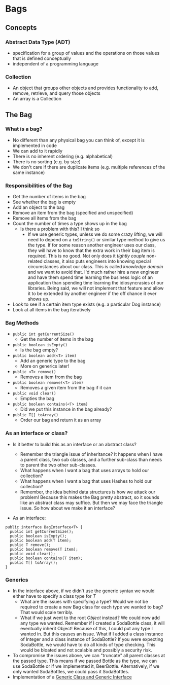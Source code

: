 # Bags

## Concepts

### Abstract Data Type (ADT)
* specification for a group of values and the operations on those values that is defined conceptually
* independent of a programming language

### Collection
* An object that groups other objects and provides functionality to add, remove, retrieve, and query those objects
* An array is a Collection

## The Bag

### What is a bag?
* No different than any physical bag you can think of, except it is implemented in code
* We can add to it rapidly
* There is no inherent ordering (e.g. alphabetical)
* There is no sorting (e.g. by size)
* We don't care if there are duplicate items (e.g. multiple references of the same instance)

### Responsibilities of the Bag
* Get the number of items in the bag
* See whether the bag is empty
* Add an object to the bag
* Remove an item from the bag (specified and unspecified)
* Remove all items from the bag
* Count the number of times a type shows up in the bag
  * Is there a problem with this? I think so
    * If we use generic types, unless we do some crazy lifting, we will need to depend on a `toString()` or similar type method to give us the type. If for some reason another engineer uses our class, they will have to know that the extra work in their bag item is required. This is no good. Not only does it *tightly couple* non-related classes, it also puts engineers into knowing special circumstances about our class. This is called *knowledge domain* and we want to avoid that. I'd much rather hire a new engineer and have them spend time learning the business logic of an application than spending time learning the idiosyncrasies of our libraries. Being said, we will not implement that feature and allow it to be extended by another engineer if the off chance it ever shows up.
* Look to see if a certain item type exists (e.g. a particular Dog instance)
* Look at all items in the bag iteratively

### Bag Methods
* `public int getCurrentSize()`
  * Get the number of items in the bag
* `public boolean isEmpty()`
  * Is the bag empty?
* `public boolean add(<T> item)`
  * Add an generic type to the bag
  * More on generics later!
* `public <T> remove()`
  * Removes a item from the bag
* `public boolean remove(<T> item)`
  * Removes a given item from the bag if it can
* `public void clear()`
  * Empties the bag
* `public boolean contains(<T> item)`
  * Did we put this instance in the bag already?
* `public T[] toArray()`
  * Order our bag and return it as an array
  
### As an interface or class?
* Is it better to build this as an interface or an abstract class?
  * Remember the triangle issue of inheritance? It happens when I have a parent class, two sub classes, and a further sub-class than needs to parent the two other sub-classes.
  * What happens when I want a bag that uses arrays to hold our collection?
  * What happens when I want a bag that uses Hashes to hold our collection?
  * Remember, the idea behind data structures is how we attack our problem! Because this makes the Bag pretty abstract, so it sounds like an abstract class may suffice. But then we may face the triangle issue. So how about we make it an interface?

* As an interface:
```
public interface BagInterface<T> {
  public int getCurrentSize();
  public boolean isEmpty();
  public boolean add(T item);
  public T remove();
  public boolean remove(T item);
  public void clear();
  public boolean contains(T item);
  public T[] toArray();
}
```

### Generics
* In the interface above, if we didn't use the generic syntax we would either have to specify a class type for *T*
  * What are the issues with specifying a type? Would we not be required to create a new Bag class for each type we wanted to bag? That would scale terribly.
  * What if we just went to the root *Object* instead? We could now add any type we wanted. Remember if I created a SodaBottle class, it will eventually inherit Object! Because of this, I could put any type I wanted in. But this causes an issue. What if I added a class instance of Integer and a class instance of SodaBottle? If you were expecting SodaBottle, we would have to do all kinds of type checking. This would be bloated and not scalable and possibly a security risk.
* To compromise the issues above, we can "truncate" all parent classes at the passed type. This means if we passed Bottle as the type, we can use SodaBottle or if we implemented it, BeerBottle. Alternatively, if we only wanted SodaBottles, we could pass it SodaBottles.
* Implementation of a [Generic Class and Generic Interface](../../examples/generics)
